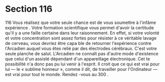 # Section 116

116
Vous réalisez que votre seule chance est de vous soumettre à
l'infâme expérience . Votre formation scientifique vous permet
d'avoir la certitude qu'il y a une faille certaine dans leur
raisonnement. En effet, si votre volonté et votre concentration
sont assez fortes pour résister à ce véritable lavage de cerveau,
vous devriez être capa ble de retourner l'expérience contre
l'Arcadien auquel vous êtes relié par des électrodes cérébraux.
C'est votre seule planche de salut. L'Arcadien ne connaît pas
d'autre mode d'existence que celui d'un assisté dépendant d'un
appareillage électronique. Cet te possibilité n'a donc pas pu lui
venir à l'esprit. Il croit que ce qui est vrai pour lui — le « sublime
honneur », comme il dit, de travailler pour l'Ordinateur — est
vrai pour tout le monde. Rendez -vous au 300 .